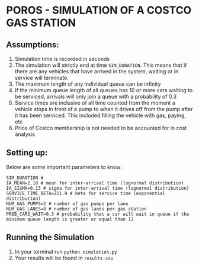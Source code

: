 # POROS - SIMULATION OF A COSTCO GAS STATION

## Assumptions:
  1. Simulation time is recorded in seconds
  2. The simulation will strictly end at time `SIM_DURATION`. This means that if there are any vehicles that have arrived in the system, waiting or in service will terminate.
  3. The maximum length of any individual queue can be infinity
  4. If the minimum queue length of all queues has 10 or more cars waiting to be serviced, arrivals will only join a queue with a probability of 0.3
  5. Service times are inclusive of all time counted from the moment a vehicle stops in front of a pump to when it drives off from the pump after it has been serviced. This included filling the vehicle with gas, paying, etc
  6. Price of Costco membership is not needed to be accounted for in cost analysis

## Setting up:
Below are some important parameters to know:

```
SIM_DURATION #
IA_MEAN=2.18 # mean for inter-arrival time (lognormal distribution)
IA_SIGMA=0.13 # sigma for inter-arrival time (lognormal distribution)
SERVICE_TIME_BETA=211.9 # beta for service time (exponential distribution)
NUM_GAS_PUMPS=2 # number of gas pumps per lane
NUM_GAS_LANES=8 # number of gas lanes per gas station
PROB_CARS_WAIT=0.3 # probability that a car will wait in queue if the minimum queue length is greater or equal than 12
```

## Running the Simulation

1. In your terminal run `python simulation.py`
2. Your results will be found in `results.csv`
